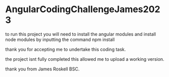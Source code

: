 # AngularCodingChallengeJames2023

to run this project you will need to 
install the angular modules
and install node modules by 
inputting the command 
npm install

thank you for accepting me to undertake this coding task.


the project isnt fully completed this allowed me to upload a working version. 

thank you from James Roskell BSC.
